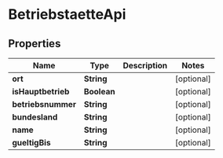 
# BetriebstaetteApi

## Properties
Name | Type | Description | Notes
------------ | ------------- | ------------- | -------------
**ort** | **String** |  |  [optional]
**isHauptbetrieb** | **Boolean** |  |  [optional]
**betriebsnummer** | **String** |  |  [optional]
**bundesland** | **String** |  |  [optional]
**name** | **String** |  |  [optional]
**gueltigBis** | **String** |  |  [optional]



